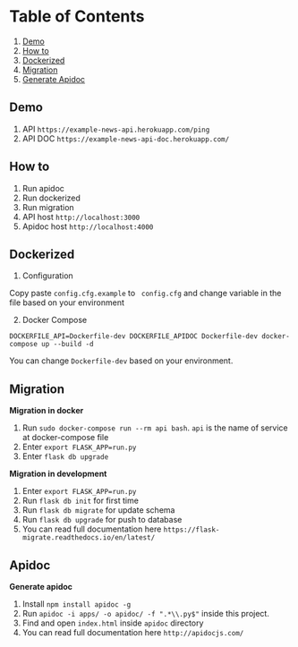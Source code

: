 # Table of Contents
1. [Demo](#demo)
2. [How to](#how-to)
3. [Dockerized](#dockerized)
4. [Migration](#migration)
5. [Generate Apidoc](generate-apidoc)

## Demo
1. API `https://example-news-api.herokuapp.com/ping`
2. API DOC `https://example-news-api-doc.herokuapp.com/`

## How to
1. Run apidoc
2. Run dockerized
3. Run migration
4. API host `http://localhost:3000`
5. Apidoc host `http://localhost:4000`

## Dockerized
1. Configuration

Copy paste `config.cfg.example` to ` config.cfg` and change variable in the file based on your environment

2. Docker Compose

```
DOCKERFILE_API=Dockerfile-dev DOCKERFILE_APIDOC Dockerfile-dev docker-compose up --build -d
```

You can change `Dockerfile-dev` based on your environment.

## Migration
**Migration in docker**
1. Run `sudo docker-compose run --rm api bash`. `api` is the name of service at docker-compose file
2. Enter `export FLASK_APP=run.py`
3. Enter `flask db upgrade`

**Migration in development**
1. Enter `export FLASK_APP=run.py`
2. Run `flask db init` for first time
3. Run `flask db migrate` for update schema
4. Run `flask db upgrade` for push to database
5. You can read full documentation here `https://flask-migrate.readthedocs.io/en/latest/` 

## Apidoc
**Generate apidoc**
1. Install `npm install apidoc -g`
2. Run `apidoc -i apps/ -o apidoc/ -f ".*\\.py$"` inside this project.
3. Find and open `index.html` inside `apidoc` directory
4. You can read full documentation here `http://apidocjs.com/`
